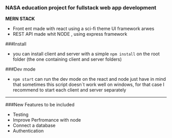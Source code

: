 ### NASA education project for fullstack web app development

**MERN STACK**

- Front ent made with react using a sci-fi theme UI framework arwes
- REST API made whit NODE , using express framework

###Install

- you can install client and server with a simple `npm install` on the root folder (the one containing client and server folders)

###Dev mode

- `npm start` can run the dev mode on the react and node just have in mind that sometimes this script doesn´t work well on windows, for that case I recommend to start each client and server separately

---

###New Features to be included

- Testing
- Improve Perfromance with node
- Connect a database
- Authentication
